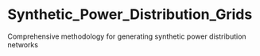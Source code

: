 # Synthetic_Power_Distribution_Grids
Comprehensive methodology for generating synthetic power distribution networks
